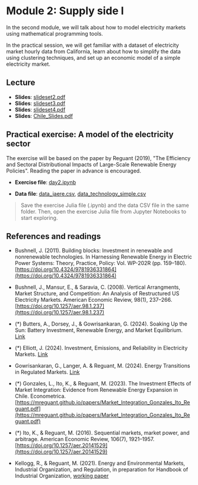 # Module 2: Supply side I

In the second module, we will talk about how to model electricity markets using mathematical programming tools. 

In the practical session, we will get familiar with a dataset of electricity market hourly data from California, learn about how to simplify the data using clustering techniques, and set up an economic model of a simple electricity market.

## Lecture

* **Slides**: [slideset2.pdf](/materials/day2/slideset2.pdf)
* **Slides**: [slideset3.pdf](/materials/day2/slideset3.pdf)
* **Slides**: [slideset4.pdf](/materials/day2/slideset4.pdf)
* **Slides**: [Chile_Slides.pdf](/materials/day2/Chile_Slides.pdf)

## Practical exercise: A model of the electricity sector

The exercise will be based on the paper by Reguant (2019), "The Efficiency and Sectoral Distributional Impacts of Large-Scale Renewable Energy Policies". Reading the paper in advance is encouraged.

* **Exercise file**: [day2.ipynb](/materials/day2/day2.ipynb)

* **Data file**: [data_jaere.csv](/materials/day2/data_jaere.csv), [data\_technology\_simple.csv](/materials/day2/data_technology_simple.csv)

<!-- ## Homework -->
> Save the exercise Julia file (.ipynb) and the data CSV file in the same folder. Then, open the exercise Julia file from Jupyter Notebooks to start exploring.

## References and readings

* Bushnell, J. (2011). Building blocks: Investment in renewable and nonrenewable technologies. In Harnessing Renewable Energy in Electric Power Systems: Theory, Practice, Policy: Vol. WP-202R (pp. 159–180). [https://doi.org/10.4324/9781936331864](https://doi.org/10.4324/9781936331864)

* Bushnell, J., Mansur, E., & Saravia, C. (2008). Vertical Arrangments, Market Structure, and Competition: An Analysis of Restructured US Electricity Markets. American Economic Review, 98(1), 237–266. [https://doi.org/10.1257/aer.98.1.237](https://doi.org/10.1257/aer.98.1.237)

* (*) Butters, A., Dorsey, J., & Gowrisankaran, G. (2024). Soaking Up the Sun: Battery Investment, Renewable Energy, and Market Equilibrium. [Link](https://drive.google.com/file/d/1DxCw07HdrPKVTLveC-FV8LvaJd_-ABPy/view)

* (*) Elliott, J. (2024). Investment, Emissions, and Reliability in Electricity Markets. [Link](https://jonathantelliott.com/files/electricity_investment.pdf)

* Gowrisankaran, G., Langer, A. & Reguant, M. (2024). Energy Transitions in Regulated Markets. [Link](https://mreguant.github.io/papers/energy_transitions_regulated_markets.pdf)

* (*) Gonzales, L., Ito, K., & Reguant, M. (2023). The Investment Effects of Market Integration: Evidence from Renewable Energy Expansion in Chile. Econometrica. [https://mreguant.github.io/papers/Market_Integration_Gonzales_Ito_Reguant.pdf](https://mreguant.github.io/papers/Market_Integration_Gonzales_Ito_Reguant.pdf)

* (*) Ito, K., & Reguant, M. (2016). Sequential markets, market power, and arbitrage. American Economic Review, 106(7), 1921–1957. [https://doi.org/10.1257/aer.20141529](https://doi.org/10.1257/aer.20141529)

* Kellogg, R., & Reguant, M. (2021). Energy and Environmental Markets, Industrial Organization, and Regulation, in preparation for Handbook of Industrial Organization, [working paper](/materials/day2/Handbook_IO_EEE.pdf)

